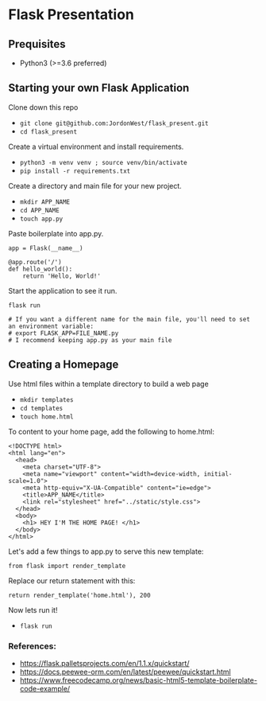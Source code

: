 # Flask Presentation

## Prequisites
- Python3 (>=3.6 preferred)

## Starting your own Flask Application
Clone down this repo
- ```git clone git@github.com:JordonWest/flask_present.git```
- ```cd flask_present```

Create a virtual environment and install requirements.
- ```python3 -m venv venv ; source venv/bin/activate```
- ```pip install -r requirements.txt```

Create a directory and main file for your new project. 
- ```mkdir APP_NAME```
- ```cd APP_NAME```
- ```touch app.py```

Paste boilerplate into app.py.
```from flask import Flask
app = Flask(__name__)

@app.route('/')
def hello_world():
    return 'Hello, World!'
```
Start the application to see it run.

```flask run```
```
# If you want a different name for the main file, you'll need to set an environment variable: 
# export FLASK_APP=FILE_NAME.py
# I recommend keeping app.py as your main file
```

## Creating a Homepage
Use html files within a template directory to build a web page
- ```mkdir templates```
- ```cd templates```
- ```touch home.html```

To content to your home page, add the following to home.html:
```
<!DOCTYPE html>
<html lang="en">
  <head>
    <meta charset="UTF-8">
    <meta name="viewport" content="width=device-width, initial-scale=1.0">
    <meta http-equiv="X-UA-Compatible" content="ie=edge">
    <title>APP_NAME</title>
    <link rel="stylesheet" href="../static/style.css">
  </head>
  <body>
    <h1> HEY I'M THE HOME PAGE! </h1>
  </body>
</html>
```

Let's add a few things to app.py to serve this new template:
```
from flask import render_template
```

Replace our return statement with this: 
```
return render_template('home.html'), 200
```

Now lets run it!
- ```flask run```


### References:
- https://flask.palletsprojects.com/en/1.1.x/quickstart/
- https://docs.peewee-orm.com/en/latest/peewee/quickstart.html
- https://www.freecodecamp.org/news/basic-html5-template-boilerplate-code-example/
